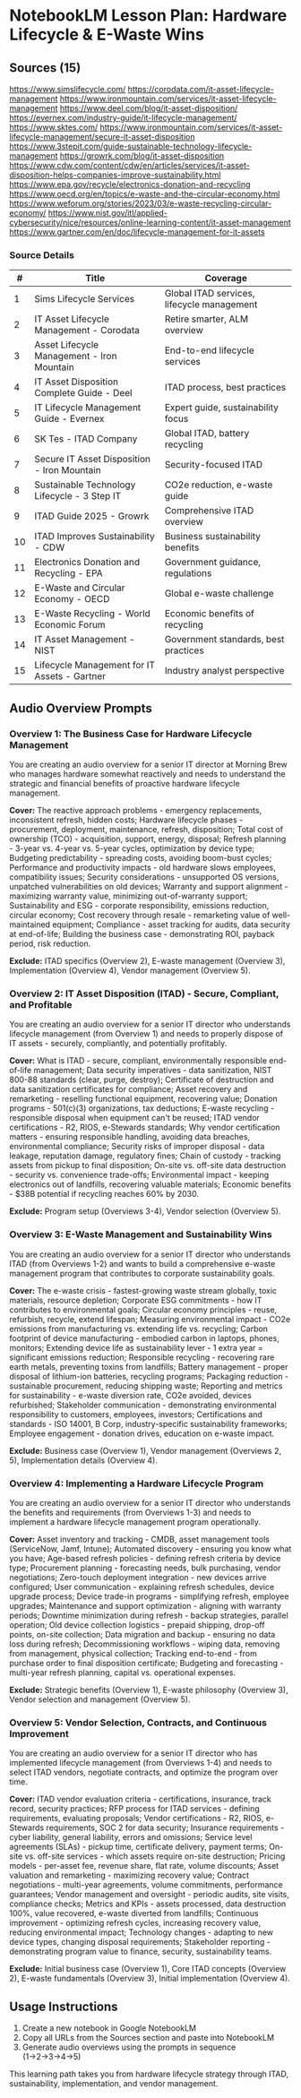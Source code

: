 # NotebookLM Lesson Plan: Hardware Lifecycle & E-Waste Wins

## Sources (15)

https://www.simslifecycle.com/
https://corodata.com/it-asset-lifecycle-management
https://www.ironmountain.com/services/it-asset-lifecycle-management
https://www.deel.com/blog/it-asset-disposition/
https://evernex.com/industry-guide/it-lifecycle-management/
https://www.sktes.com/
https://www.ironmountain.com/services/it-asset-lifecycle-management/secure-it-asset-disposition
https://www.3stepit.com/guide-sustainable-technology-lifecycle-management
https://growrk.com/blog/it-asset-disposition
https://www.cdw.com/content/cdw/en/articles/services/it-asset-disposition-helps-companies-improve-sustainability.html
https://www.epa.gov/recycle/electronics-donation-and-recycling
https://www.oecd.org/en/topics/e-waste-and-the-circular-economy.html
https://www.weforum.org/stories/2023/03/e-waste-recycling-circular-economy/
https://www.nist.gov/itl/applied-cybersecurity/nice/resources/online-learning-content/it-asset-management
https://www.gartner.com/en/doc/lifecycle-management-for-it-assets

### Source Details

| # | Title | Coverage |
|---|-------|----------|
| 1 | Sims Lifecycle Services | Global ITAD services, lifecycle management |
| 2 | IT Asset Lifecycle Management - Corodata | Retire smarter, ALM overview |
| 3 | Asset Lifecycle Management - Iron Mountain | End-to-end lifecycle services |
| 4 | IT Asset Disposition Complete Guide - Deel | ITAD process, best practices |
| 5 | IT Lifecycle Management Guide - Evernex | Expert guide, sustainability focus |
| 6 | SK Tes - ITAD Company | Global ITAD, battery recycling |
| 7 | Secure IT Asset Disposition - Iron Mountain | Security-focused ITAD |
| 8 | Sustainable Technology Lifecycle - 3 Step IT | CO2e reduction, e-waste guide |
| 9 | ITAD Guide 2025 - Growrk | Comprehensive ITAD overview |
| 10 | ITAD Improves Sustainability - CDW | Business sustainability benefits |
| 11 | Electronics Donation and Recycling - EPA | Government guidance, regulations |
| 12 | E-Waste and Circular Economy - OECD | Global e-waste challenge |
| 13 | E-Waste Recycling - World Economic Forum | Economic benefits of recycling |
| 14 | IT Asset Management - NIST | Government standards, best practices |
| 15 | Lifecycle Management for IT Assets - Gartner | Industry analyst perspective |

## Audio Overview Prompts

### Overview 1: The Business Case for Hardware Lifecycle Management

You are creating an audio overview for a senior IT director at Morning Brew who manages hardware somewhat reactively and needs to understand the strategic and financial benefits of proactive hardware lifecycle management.

**Cover:** The reactive approach problems - emergency replacements, inconsistent refresh, hidden costs; Hardware lifecycle phases - procurement, deployment, maintenance, refresh, disposition; Total cost of ownership (TCO) - acquisition, support, energy, disposal; Refresh planning - 3-year vs. 4-year vs. 5-year cycles, optimization by device type; Budgeting predictability - spreading costs, avoiding boom-bust cycles; Performance and productivity impacts - old hardware slows employees, compatibility issues; Security considerations - unsupported OS versions, unpatched vulnerabilities on old devices; Warranty and support alignment - maximizing warranty value, minimizing out-of-warranty support; Sustainability and ESG - corporate responsibility, emissions reduction, circular economy; Cost recovery through resale - remarketing value of well-maintained equipment; Compliance - asset tracking for audits, data security at end-of-life; Building the business case - demonstrating ROI, payback period, risk reduction.

**Exclude:** ITAD specifics (Overview 2), E-waste management (Overview 3), Implementation (Overview 4), Vendor management (Overview 5).

### Overview 2: IT Asset Disposition (ITAD) - Secure, Compliant, and Profitable

You are creating an audio overview for a senior IT director who understands lifecycle management (from Overview 1) and needs to properly dispose of IT assets - securely, compliantly, and potentially profitably.

**Cover:** What is ITAD - secure, compliant, environmentally responsible end-of-life management; Data security imperatives - data sanitization, NIST 800-88 standards (clear, purge, destroy); Certificate of destruction and data sanitization certificates for compliance; Asset recovery and remarketing - reselling functional equipment, recovering value; Donation programs - 501(c)(3) organizations, tax deductions; E-waste recycling - responsible disposal when equipment can't be reused; ITAD vendor certifications - R2, RIOS, e-Stewards standards; Why vendor certification matters - ensuring responsible handling, avoiding data breaches, environmental compliance; Security risks of improper disposal - data leakage, reputation damage, regulatory fines; Chain of custody - tracking assets from pickup to final disposition; On-site vs. off-site data destruction - security vs. convenience trade-offs; Environmental impact - keeping electronics out of landfills, recovering valuable materials; Economic benefits - $38B potential if recycling reaches 60% by 2030.

**Exclude:** Program setup (Overviews 3-4), Vendor selection (Overview 5).

### Overview 3: E-Waste Management and Sustainability Wins

You are creating an audio overview for a senior IT director who understands ITAD (from Overviews 1-2) and wants to build a comprehensive e-waste management program that contributes to corporate sustainability goals.

**Cover:** The e-waste crisis - fastest-growing waste stream globally, toxic materials, resource depletion; Corporate ESG commitments - how IT contributes to environmental goals; Circular economy principles - reuse, refurbish, recycle, extend lifespan; Measuring environmental impact - CO2e emissions from manufacturing vs. extending life vs. recycling; Carbon footprint of device manufacturing - embodied carbon in laptops, phones, monitors; Extending device life as sustainability lever - 1 extra year = significant emissions reduction; Responsible recycling - recovering rare earth metals, preventing toxins from landfills; Battery management - proper disposal of lithium-ion batteries, recycling programs; Packaging reduction - sustainable procurement, reducing shipping waste; Reporting and metrics for sustainability - e-waste diversion rate, CO2e avoided, devices refurbished; Stakeholder communication - demonstrating environmental responsibility to customers, employees, investors; Certifications and standards - ISO 14001, B Corp, industry-specific sustainability frameworks; Employee engagement - donation drives, education on e-waste impact.

**Exclude:** Business case (Overview 1), Vendor management (Overviews 2, 5), Implementation details (Overview 4).

### Overview 4: Implementing a Hardware Lifecycle Program

You are creating an audio overview for a senior IT director who understands the benefits and requirements (from Overviews 1-3) and needs to implement a hardware lifecycle management program operationally.

**Cover:** Asset inventory and tracking - CMDB, asset management tools (ServiceNow, Jamf, Intune); Automated discovery - ensuring you know what you have; Age-based refresh policies - defining refresh criteria by device type; Procurement planning - forecasting needs, bulk purchasing, vendor negotiations; Zero-touch deployment integration - new devices arrive configured; User communication - explaining refresh schedules, device upgrade process; Device trade-in programs - simplifying refresh, employee upgrades; Maintenance and support optimization - aligning with warranty periods; Downtime minimization during refresh - backup strategies, parallel operation; Old device collection logistics - prepaid shipping, drop-off points, on-site collection; Data migration and backup - ensuring no data loss during refresh; Decommissioning workflows - wiping data, removing from management, physical collection; Tracking end-to-end - from purchase order to final disposition certificate; Budgeting and forecasting - multi-year refresh planning, capital vs. operational expenses.

**Exclude:** Strategic benefits (Overview 1), E-waste philosophy (Overview 3), Vendor selection and management (Overview 5).

### Overview 5: Vendor Selection, Contracts, and Continuous Improvement

You are creating an audio overview for a senior IT director who has implemented lifecycle management (from Overviews 1-4) and needs to select ITAD vendors, negotiate contracts, and optimize the program over time.

**Cover:** ITAD vendor evaluation criteria - certifications, insurance, track record, security practices; RFP process for ITAD services - defining requirements, evaluating proposals; Vendor certifications - R2, RIOS, e-Stewards requirements, SOC 2 for data security; Insurance requirements - cyber liability, general liability, errors and omissions; Service level agreements (SLAs) - pickup time, certificate delivery, payment terms; On-site vs. off-site services - which assets require on-site destruction; Pricing models - per-asset fee, revenue share, flat rate, volume discounts; Asset valuation and remarketing - maximizing recovery value; Contract negotiations - multi-year agreements, volume commitments, performance guarantees; Vendor management and oversight - periodic audits, site visits, compliance checks; Metrics and KPIs - assets processed, data destruction 100%, value recovered, e-waste diverted from landfills; Continuous improvement - optimizing refresh cycles, increasing recovery value, reducing environmental impact; Technology changes - adapting to new device types, changing disposal requirements; Stakeholder reporting - demonstrating program value to finance, security, sustainability teams.

**Exclude:** Initial business case (Overview 1), Core ITAD concepts (Overview 2), E-waste fundamentals (Overview 3), Initial implementation (Overview 4).

## Usage Instructions

1. Create a new notebook in Google NotebookLM
2. Copy all URLs from the Sources section and paste into NotebookLM
3. Generate audio overviews using the prompts in sequence (1→2→3→4→5)

This learning path takes you from hardware lifecycle strategy through ITAD, sustainability, implementation, and vendor management.
